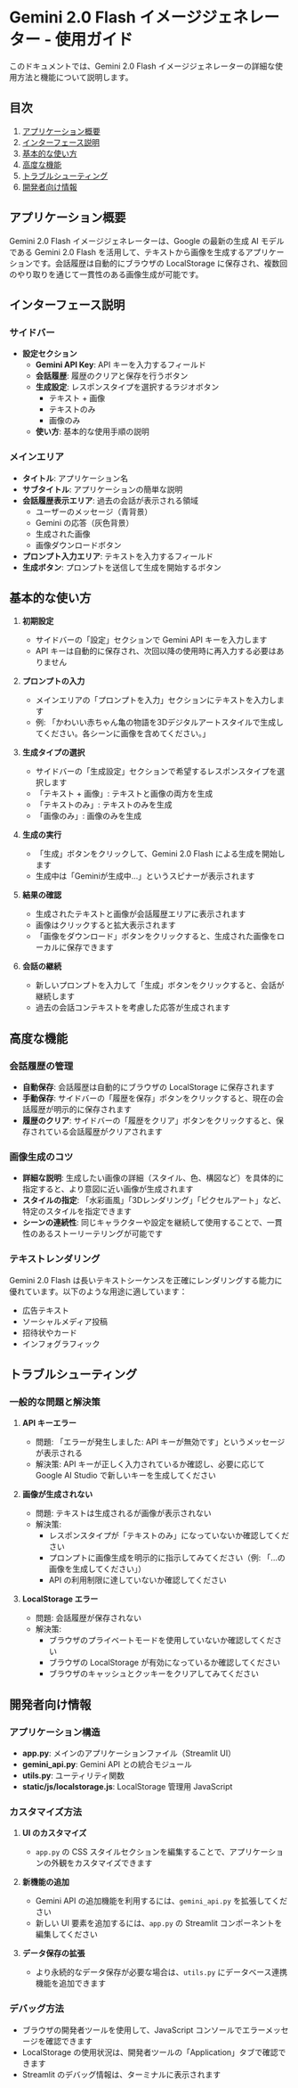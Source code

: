 # Gemini 2.0 Flash イメージジェネレーター - 使用ガイド

このドキュメントでは、Gemini 2.0 Flash イメージジェネレーターの詳細な使用方法と機能について説明します。

## 目次

1. [アプリケーション概要](#アプリケーション概要)
2. [インターフェース説明](#インターフェース説明)
3. [基本的な使い方](#基本的な使い方)
4. [高度な機能](#高度な機能)
5. [トラブルシューティング](#トラブルシューティング)
6. [開発者向け情報](#開発者向け情報)

## アプリケーション概要

Gemini 2.0 Flash イメージジェネレーターは、Google の最新の生成 AI モデルである Gemini 2.0 Flash を活用して、テキストから画像を生成するアプリケーションです。会話履歴は自動的にブラウザの LocalStorage に保存され、複数回のやり取りを通じて一貫性のある画像生成が可能です。

## インターフェース説明

### サイドバー

- **設定セクション**
  - **Gemini API Key**: API キーを入力するフィールド
  - **会話履歴**: 履歴のクリアと保存を行うボタン
  - **生成設定**: レスポンスタイプを選択するラジオボタン
    - テキスト + 画像
    - テキストのみ
    - 画像のみ
  - **使い方**: 基本的な使用手順の説明

### メインエリア

- **タイトル**: アプリケーション名
- **サブタイトル**: アプリケーションの簡単な説明
- **会話履歴表示エリア**: 過去の会話が表示される領域
  - ユーザーのメッセージ（青背景）
  - Gemini の応答（灰色背景）
  - 生成された画像
  - 画像ダウンロードボタン
- **プロンプト入力エリア**: テキストを入力するフィールド
- **生成ボタン**: プロンプトを送信して生成を開始するボタン

## 基本的な使い方

1. **初期設定**
   - サイドバーの「設定」セクションで Gemini API キーを入力します
   - API キーは自動的に保存され、次回以降の使用時に再入力する必要はありません

2. **プロンプトの入力**
   - メインエリアの「プロンプトを入力」セクションにテキストを入力します
   - 例: 「かわいい赤ちゃん亀の物語を3Dデジタルアートスタイルで生成してください。各シーンに画像を含めてください。」

3. **生成タイプの選択**
   - サイドバーの「生成設定」セクションで希望するレスポンスタイプを選択します
   - 「テキスト + 画像」: テキストと画像の両方を生成
   - 「テキストのみ」: テキストのみを生成
   - 「画像のみ」: 画像のみを生成

4. **生成の実行**
   - 「生成」ボタンをクリックして、Gemini 2.0 Flash による生成を開始します
   - 生成中は「Geminiが生成中...」というスピナーが表示されます

5. **結果の確認**
   - 生成されたテキストと画像が会話履歴エリアに表示されます
   - 画像はクリックすると拡大表示されます
   - 「画像をダウンロード」ボタンをクリックすると、生成された画像をローカルに保存できます

6. **会話の継続**
   - 新しいプロンプトを入力して「生成」ボタンをクリックすると、会話が継続します
   - 過去の会話コンテキストを考慮した応答が生成されます

## 高度な機能

### 会話履歴の管理

- **自動保存**: 会話履歴は自動的にブラウザの LocalStorage に保存されます
- **手動保存**: サイドバーの「履歴を保存」ボタンをクリックすると、現在の会話履歴が明示的に保存されます
- **履歴のクリア**: サイドバーの「履歴をクリア」ボタンをクリックすると、保存されている会話履歴がクリアされます

### 画像生成のコツ

- **詳細な説明**: 生成したい画像の詳細（スタイル、色、構図など）を具体的に指定すると、より意図に近い画像が生成されます
- **スタイルの指定**: 「水彩画風」「3Dレンダリング」「ピクセルアート」など、特定のスタイルを指定できます
- **シーンの連続性**: 同じキャラクターや設定を継続して使用することで、一貫性のあるストーリーテリングが可能です

### テキストレンダリング

Gemini 2.0 Flash は長いテキストシーケンスを正確にレンダリングする能力に優れています。以下のような用途に適しています：

- 広告テキスト
- ソーシャルメディア投稿
- 招待状やカード
- インフォグラフィック

## トラブルシューティング

### 一般的な問題と解決策

1. **API キーエラー**
   - 問題: 「エラーが発生しました: API キーが無効です」というメッセージが表示される
   - 解決策: API キーが正しく入力されているか確認し、必要に応じて Google AI Studio で新しいキーを生成してください

2. **画像が生成されない**
   - 問題: テキストは生成されるが画像が表示されない
   - 解決策: 
     - レスポンスタイプが「テキストのみ」になっていないか確認してください
     - プロンプトに画像生成を明示的に指示してみてください（例: 「...の画像を生成してください」）
     - API の利用制限に達していないか確認してください

3. **LocalStorage エラー**
   - 問題: 会話履歴が保存されない
   - 解決策:
     - ブラウザのプライベートモードを使用していないか確認してください
     - ブラウザの LocalStorage が有効になっているか確認してください
     - ブラウザのキャッシュとクッキーをクリアしてみてください

## 開発者向け情報

### アプリケーション構造

- **app.py**: メインのアプリケーションファイル（Streamlit UI）
- **gemini_api.py**: Gemini API との統合モジュール
- **utils.py**: ユーティリティ関数
- **static/js/localstorage.js**: LocalStorage 管理用 JavaScript

### カスタマイズ方法

1. **UI のカスタマイズ**
   - `app.py` の CSS スタイルセクションを編集することで、アプリケーションの外観をカスタマイズできます

2. **新機能の追加**
   - Gemini API の追加機能を利用するには、`gemini_api.py` を拡張してください
   - 新しい UI 要素を追加するには、`app.py` の Streamlit コンポーネントを編集してください

3. **データ保存の拡張**
   - より永続的なデータ保存が必要な場合は、`utils.py` にデータベース連携機能を追加できます

### デバッグ方法

- ブラウザの開発者ツールを使用して、JavaScript コンソールでエラーメッセージを確認できます
- LocalStorage の使用状況は、開発者ツールの「Application」タブで確認できます
- Streamlit のデバッグ情報は、ターミナルに表示されます
